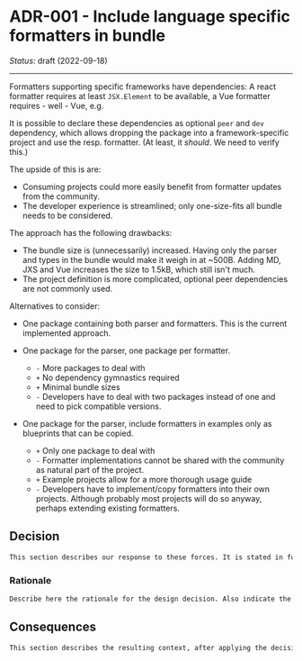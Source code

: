 # ADR-001 - Include language specific formatters in bundle

*Status*: draft (2022-09-18)

---

Formatters supporting specific frameworks have dependencies: A react formatter
requires at least `JSX.Element` to be available, a Vue formatter requires - well - Vue, e.g.

It is possible to declare these dependencies as optional `peer` and `dev`
dependency, which allows dropping the package into a framework-specific project
and use the resp. formatter. (At least, it *should*. We need to verify this.)

The upside of this is are:

* Consuming projects could more easily benefit from formatter updates from the
  community.
* The developer experience is streamlined; only one-size-fits all bundle needs
  to be considered.

The approach has the following drawbacks:

* The bundle size is (unnecessarily) increased. Having only the parser and types
  in the bundle would make it weigh in at ~500B. Adding MD, JXS and Vue
  increases the size to 1.5kB, which still isn't much.
* The project definition is more complicated, optional peer dependencies are not
  commonly used.

Alternatives to consider:

* One package containing both parser and formatters. This is the current
  implemented approach.
* One package for the parser, one package per formatter.
  * `-` More packages to deal with
  * `+` No dependency gymnastics required
  * `+` Minimal bundle sizes
  * `-` Developers have to deal with two packages instead of one and need to
    pick compatible versions.

* One package for the parser, include formatters in examples only as blueprints
  that can be copied.
  * `+` Only one package to deal with
  * `-` Formatter implementations cannot be shared with the community as natural
    part of the project.
  * `+` Example projects allow for a more thorough usage guide
  * `-` Developers have to implement/copy formatters into their own projects.
    Although probably most projects will do so anyway, perhaps extending
    existing formatters.

## Decision

```txt
This section describes our response to these forces. It is stated in full sentences, with active voice. "We will …"
```

### Rationale

```txt
Describe here the rationale for the design decision. Also indicate the rationale for significant rejected alternatives. This section may also indicate assumptions, constraints, requirements, and results of evaluations and experiments.
```

## Consequences

```txt
This section describes the resulting context, after applying the decision. All consequences should be listed here, not just the "positive" ones. A particular decision may have positive, negative, and neutral consequences, but all of them affect the team and project in the future.
```

